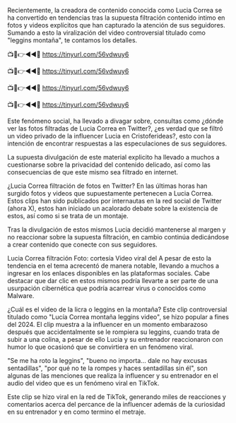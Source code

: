 Recientemente, la creadora de contenido conocida como Lucia Correa se ha convertido en tendencias tras la supuesta filtración contenido intimo en fotos y videos explícitos que han capturado la atención de sus seguidores. Sumando a esto la viralización del video controversial titulado como "leggins montaña", te contamos los detalles.

📺📱👉◄◄🔴 https://tinyurl.com/56vdwuy6

📺📱👉◄◄🔴 https://tinyurl.com/56vdwuy6

📺📱👉◄◄🔴 https://tinyurl.com/56vdwuy6

📺📱👉◄◄🔴 https://tinyurl.com/56vdwuy6

Este fenómeno social, ha llevado a divagar sobre, consultas como ¿dónde ver las fotos filtradas de Lucia Correa en Twitter?, ¿es verdad que se filtró un video privado de la influencer Lucia en Cristoferideas?, esto con la intención de encontrar respuestas a las especulaciones de sus seguidores.


La supuesta divulgación de este material explicito ha llevado a muchos a cuestionarse sobre la privacidad del contenido delicado, así como las consecuencias de que este mismo sea filtrado en internet.


¿Lucia Correa filtración de fotos en Twitter?
En las últimas horas han surgido fotos y videos que supuestamente pertenecen a Lucia Correa. Estos clips han sido publicados por internautas en la red social de Twitter (ahora X), estos han iniciado un acalorado debate sobre la existencia de estos, así como si se trata de un montaje.

Tras la divulgación de estos mismos Lucia decidió mantenerse al margen y no reaccionar sobre la supuesta filtración, en cambio continúa dedicándose a crear contenido que conecte con sus seguidores.

 Lucia Correa filtración Foto: cortesía 
Video viral del
A pesar de esto la tendencia en el tema acrecentó de manera notable, llevando a muchos a ingresar en los enlaces disponibles en las plataformas sociales. Cabe destacar que dar clic en estos mismos podría llevarte a ser parte de una usurpación cibernética que podría acarrear virus o conocidos como Malware.

¿Cuál es el video de la licra o leggins en la montaña?
Este clip controversial titulado como "Lucía Correa montaña leggins video", se hizo popular a fines del 2024. El clip muestra a la influencer en un momento embarazoso después que accidentalmente se le rompiera su leggins, cuando trata de subir a una colina, a pesar de ello Lucia y su entrenador reaccionaron con humor lo que ocasionó que se convirtiera en un fenómeno viral.

"Se me ha roto la leggins", "bueno no importa... dale no hay excusas sentadillas", "por qué no te la rompes y haces sentadillas sin él", son algunas de las menciones que realiza la influencer y su entrenador en el audio del video que es un fenómeno viral en TikTok.

Este clip se hizo viral en la red de TikTok, generando miles de reacciones y comentarios acerca del percance de la influencer además de la curiosidad en su entrenador y en como termino el metraje.
